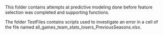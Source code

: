 This folder contains attempts at predictive modeling done before feature selection was completed and supporting functions. 

The folder TestFiles contains scripts used to investigate an error in a cell of the file named all_games_team_stats_losers_PreviousSeasons.xlsx.